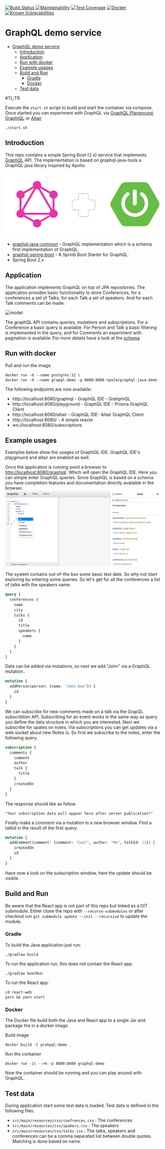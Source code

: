 [![Build Status](https://travis-ci.com/npalm/graphql-java-demo.svg?branch=master)](https://travis-ci.com/npalm/graphql-java-demo)
[![Maintainability](https://api.codeclimate.com/v1/badges/f569acb75ecae1cff403/maintainability)](https://codeclimate.com/github/npalm/graphql-java-demo/maintainability)
[![Test Coverage](https://api.codeclimate.com/v1/badges/f569acb75ecae1cff403/test_coverage)](https://codeclimate.com/github/npalm/graphql-java-demo/test_coverage)
[![Docker](https://img.shields.io/docker/automated/npalm/graphql-java-demo.svg)](https://hub.docker.com/r/npalm/graphql-java-demo/)
[![Known Vulnerabilities](https://snyk.io//test/github/npalm/graphql-java-demo/badge.svg?targetFile=build.gradle)](https://snyk.io//test/github/npalm/graphql-java-demo?targetFile=build.gradle)

# GraphQL demo service

<!-- TOC depthFrom:2 depthTo:3 withLinks:1 updateOnSave:1 orderedList:0 -->

- [GraphQL demo service](#graphql-demo-service)
  - [Introduction](#introduction)
  - [Application](#application)
  - [Run with docker](#run-with-docker)
  - [Example usages](#example-usages)
  - [Build and Run](#build-and-run)
    - [Gradle](#gradle)
    - [Docker](#docker)
  - [Test data](#test-data)

<!-- /TOC -->

#TL;TR

Execute the `start.sh` script to build and start the container via compose. Once started you can experiment with GraphQL via [GraphQL Playground](https://github.com/prisma-labs/graphql-playground), [GraphiQL](https://github.com/graphql/graphiql) or [Altair](https://github.com/imolorhe/altair)
```
./start.sh
```

## Introduction

This repo contains a simple Spring Boot (2.x) service that implements  [GraphQL](https://graphql.org/) API. The implementation is based on graphql-java-tools a GraphQL java library inspired by Apollo.

![graphql-and-spring](./doc/spring-and-graphql.png)

- [graphql-java-common](https://github.com/graphql-java/graphql-java-tools) - GraphQL implementation which is a schema first implementation of GraphQL.
- [graphql-spring-boot](https://github.com/graphql-java/graphql-spring-boot) - A Sprinb Boot Starter for GraphQL.
- Spring Boot 2.x

## Application
The application implements GraphQL on top of JPA repositories. The application provides basic functionality to store Conferences, for a conferences a set of Talks, for each Talk a set of speakers. And for each Talk comments can be made.

![model](http://www.plantuml.com/plantuml/proxy?src=https://raw.githubusercontent.com/npalm/graphql-java-demo/master/doc/model.plantuml&counter=1)

The graphQL API contains *queries*, *mutations* and *subscriptions*. For a Conference a basic query is available. For Person and Talk a basic filtering is implemented in the query, and for Comments an experiment with pagination is available. For more details have a look at the [schema](src/main/resources/demo.graphqls)

## Run with docker
Pull and run the image.

```
docker run -d --name postgres:12 \
docker run -d --name grapql-demo -p 8080:8080 npalm/graphql-java-demo
```

The following endpoints are now available:
- http://localhost:8080/graphiql - GraphQL IDE - GrahphiQL
- http://localhost:8080/playground - GraphQL IDE - Prisma GraphQL Client
- http://localhost:8080/altair - GraphQL IDE- Altair GraphQL Client
- http://localhost:8080/ - A simple reacte
- ws://localhost:8080/subscriptions


## Example usages

Examples below show the usages of GraphiQL IDE. GraphQL IDE's playground and altair are enabled as well.

Once the application is running point a browser to [http://localhost:8080/graphiql](http://localhost:8080/graphiql). Which will open the GraphQL IDE. Here you can simple enter GraphQL queries. Since GraphQL is based on a schema you have completion features and documentation directly available in the browser.
![](doc/graphiql.png)

The system contains out-of-the box some basic test date. So why not start exploring by entering some queries. So let's get for all the conferences a list of talks with the speakers name.
```graphql
query {
  conferences {
    name
    city
    talks {
      id
      title
      speakers {
        name
      }
    }
  }
}
```

Data can be added via mutations, so next we add "John" via a GraphQL mutation..
```graphql
mutation {
  addPerson(person: {name: "John Doe"}) {
    id
  }
}
```

We can subscribe for new comments made on a talk via the GrapQL subscribtion API. Subscribing for an event works in the same way as query you define the data structure in which you are interested. Next we subscribe for upates on notes.
Via subscriptions you can get updates via a web socket about new Notes is. So first we subscribe to the notes, enter the following query.
```graphql
subscription {
  comments {
    comment
    author
    talk {
      title
    }
    createdOn
  }
}
```
The response should like as follow.
```
"Your subscription data will appear here after server publication!"
```

Finally make a comment via a mutation in a *new* browser window. Find a talkId in the result of the first query.
```graphql
mutation {
  addComment(comment: {comment: "Cool", author: "Me", talkId: 12}) {
    createdOn
    id
  }
}
```
Have now a look on the subscription window, here the update should be visible.

## Build and Run

Be aware that the React app is not part of this repo but linked as a GIT submodule. Either clone the repo with `--recurse-submodules` or after checkout run `git submodule update --init --recursive` to update the module.

### Gradle

To build the Java application just run:
```
./gradlew build
```

To run the application run, this does not contain the React app:
```
./gradlew bootRun
```

To run the React app:
```
cd react-web
yarn && yarn start
```

### Docker
The Docker file build both the Java and React app to a single Jar and package the in a docker image.

Build image
```
docker build -t grahpql-demo .
```
Run the container
```
docker run -it --rm -p 8080:8080 graphql-demo
```

Now the container should be running and you can play around with GraphQL.


## Test data
During application start some test data is loaded. Test data is defined in the following files.
- `src/main/resources/csv/confrences.csv` : The conferences
- `src/main/resources/csv/spakers.csv` : The speakers
- `src/main/resources/csv/talks.csv` : The talks, speakers and conferences can be a comma separated list between double quotes. Matching is done based on name.